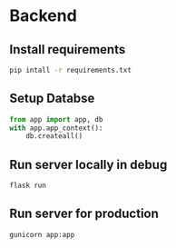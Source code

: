 # Backend

## Install requirements

```bash
pip intall -r requirements.txt
```

## Setup Databse

```python
from app import app, db
with app.app_context():
    db.createall()
```

## Run server locally in debug

 ```bash
 flask run
 ```

## Run server for production

```bash
gunicorn app:app
```
